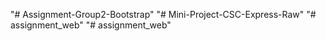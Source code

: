 "# Assignment-Group2-Bootstrap" 
"# Mini-Project-CSC-Express-Raw" 
"# assignment_web" 
"# assignment_web" 
